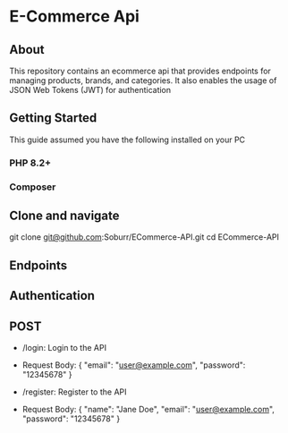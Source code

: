# E-Commerce Api

## About
This repository contains an ecommerce api that provides endpoints for managing products, brands, and categories. It also enables the usage of JSON Web Tokens (JWT) for authentication

## Getting Started 
This guide assumed you have the following installed on your PC
### PHP 8.2+
### Composer

## Clone and navigate
git clone git@github.com:Soburr/ECommerce-API.git
cd ECommerce-API

## Endpoints
## Authentication
## POST 
- /login: Login to the API
- Request Body:
  {
   "email": "user@example.com",
   "password": "12345678"
  }

  
- /register: Register to the API
- Request Body:
  {
   "name": "Jane Doe",
   "email": "user@example.com",
   "password": "12345678"
  }
